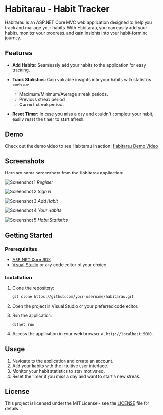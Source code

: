 # Habitarau - Habit Tracker

Habitarau is an ASP.NET Core MVC web application designed to help you track and manage your habits. With Habitarau, you can easily add your habits, monitor your progress, and gain insights into your habit-forming journey.

## Features

- **Add Habits**: Seamlessly add your habits to the application for easy tracking.
  
- **Track Statistics**: Gain valuable insights into your habits with statistics such as:
  - Maximum/Minimum/Average streak periods.
  - Previous streak period.
  - Current streak period.

- **Reset Timer**: In case you miss a day and couldn't complete your habit, easily reset the timer to start afresh.

## Demo

Check out the demo video to see Habitarau in action: [Habitarau Demo Video](https://drive.google.com/file/d/1QCm9HvLTXFbi2ZZz4RUdyZVZWn15VpTv/view?usp=sharing)

## Screenshots

Here are some screenshots from the Habitarau application:

![Screenshot 1](https://drive.google.com/file/d/1-vLjG5pNvzY0SMc80eFuLn-TS5538l2n/view?usp=sharing)
*Register*

![Screenshot 2]([https://drive.google.com/file/d/1-vLjG5pNvzY0SMc80eFuLn-TS5538l2n/view?usp=sharing](https://drive.google.com/file/d/1VraYgR42KAFRbTOi78457-0It-S-_sgQ/view?usp=sharing))
*Sign in*

![Screenshot 3](https://drive.google.com/file/d/1OhOF5eyAn8eed0QEDPzYZsCYYkXRtw76/view?usp=sharing)
*Add Habit*

![Screenshot 4]([https://drive.google.com/file/d/1OhOF5eyAn8eed0QEDPzYZsCYYkXRtw76/view?usp=sharing](https://drive.google.com/file/d/1BaBXakHD1fGo885v-AojrDmCAS0BhOan/view?usp=sharing))
*Your Habits*

![Screenshot 5]([https://drive.google.com/file/d/1OhOF5eyAn8eed0QEDPzYZsCYYkXRtw76/view?usp=sharing](https://drive.google.com/file/d/1Egn-cfJJr_nj75iyaytuK4uVoqodqqCN/view?usp=sharing))
*Habit Statistics*

## Getting Started

### Prerequisites

- [ASP.NET Core SDK](https://dotnet.microsoft.com/download)
- [Visual Studio](https://visualstudio.microsoft.com/) or any code editor of your choice.

### Installation

1. Clone the repository:

    ```bash
    git clone https://github.com/your-username/habitarau.git
    ```

2. Open the project in Visual Studio or your preferred code editor.

3. Run the application:

    ```bash
    dotnet run
    ```

4. Access the application in your web browser at `http://localhost:5000`.

## Usage

1. Navigate to the application and create an account.
2. Add your habits with the intuitive user interface.
3. Monitor your habit statistics to stay motivated.
4. Reset the timer if you miss a day and want to start a new streak.

## License

This project is licensed under the MIT License - see the [LICENSE](LICENSE) file for details.
